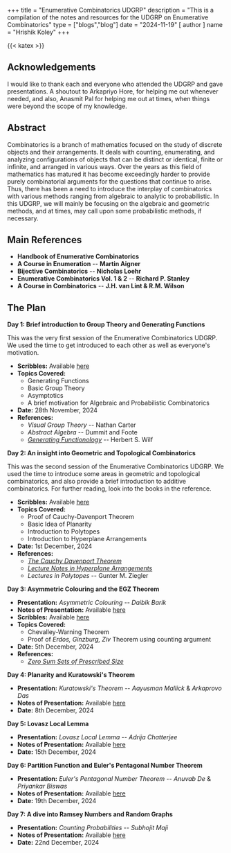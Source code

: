+++
title = "Enumerative Combinatorics UDGRP"
description = "This is a compilation of the notes and resources for the UDGRP on Enumerative Combinatorics"
type = ["blogs","blog"]
date = "2024-11-19"
[ author ]
  name = "Hrishik Koley"
+++

{{< katex >}}

## Acknowledgements

I would like to thank each and everyone who attended the UDGRP and gave presentations. A shoutout to Arkapriyo Hore, for helping me out whenever needed, and also, Anasmit Pal for helping me out at times, when things were beyond the scope of my knowledge.

## Abstract

Combinatorics is a branch of mathematics focused on the study of discrete objects and their arrangements. It deals with counting, enumerating, and analyzing configurations of objects that can be distinct or identical, finite or infinite, and arranged in various ways. Over the years as this field of mathematics has matured it has become exceedingly harder to provide purely combinatorial arguments for the questions that continue to arise. Thus, there has been a need to introduce the interplay of combinatorics with various methods ranging from algebraic to analytic to probabilistic. In this UDGRP, we will mainly be focusing on the algebraic and geometric methods, and at times, may call upon some probabilistic methods, if necessary.

## Main References

- **Handbook of Enumerative Combinatorics**
- **A Course in Enumeration** -- **Martin Aigner**
- **Bijective Combinatorics** -- **Nicholas Loehr**
- **Enumerative Combinatorics Vol. 1 & 2** -- **Richard P. Stanley**
- **A Course in Combinatorics** -- **J.H. van Lint & R.M. Wilson**

## The Plan

**Day 1: Brief introduction to Group Theory and Generating Functions**

This was the very first session of the Enumerative Combinatorics UDGRP. We used the time to get introduced to each other as well as everyone's motivation.

- **Scribbles:** Available [here](/pdfs/ECUD1.pdf)
- **Topics Covered:**
  - Generating Functions
  - Basic Group Theory
  - Asymptotics
  - A brief motivation for Algebraic and Probabilistic Combinatorics
- **Date:** 28th November, 2024
- **References:** 
  - _Visual Group Theory_ -- Nathan Carter
  - _Abstract Algebra_ -- Dummit and Foote
  - [_Generating Functionology_](https://www2.math.upenn.edu/~wilf/gfologyLinked2.pdf) -- Herbert S. Wilf

**Day 2: An insight into Geometric and Topological Combinatorics**

This was the second session of the Enumerative Combinatorics UDGRP. We used the time to introduce some areas in geometric and topological combinatorics, and also provide a brief introduction to additive combinatorics. For further reading, look into the books in the reference.

- **Scribbles:** Available [here](/pdfs/ECUD2.pdf)
- **Topics Covered:**
  - Proof of Cauchy-Davenport Theorem
  - Basic Idea of Planarity
  - Introduction to Polytopes
  - Introduction to Hyperplane Arrangements
- **Date:** 1st December, 2024
- **References:** 
  - [_The Cauchy Davenport Theorem_](https://sites.math.rutgers.edu/~sk1233/courses/additive-F16/lec1.pdf)
  - [_Lecture Notes in Hyperplane Arrangements_](https://static.ias.edu/pcmi/2004/program/Stanleynotes.pdf)
  - _Lectures in Polytopes_ -- Gunter M. Ziegler

**Day 3: Asymmetric Colouring and the EGZ Theorem**

- **Presentation:** _Asymmetric Colouring_ -- _Daibik Barik_
- **Notes of Presentation:** Available [here](/pdfs/ECUDP1.pdf)
- **Scribbles:** Available [here](/pdfs/ECUD3.pdf)
- **Topics Covered:** 
  - Chevalley-Warning Theorem
  - Proof of _Erdos, Ginzburg, Ziv_ Theorem using counting argument
- **Date:** 5th December, 2024
- **References:** 
  - [_Zero Sum Sets of Prescribed Size_](https://www.cs.tau.ac.il/~nogaa/PDFS/egz1.pdf)

**Day 4: Planarity and Kuratowski's Theorem**

- **Presentation:** _Kuratowski's Theorem_ --  _Aayusman Mallick_ & _Arkaprovo Das_
- **Notes of Presentation:** Available [here](/pdfs/ECUDP2.pdf)
- **Date:** 8th December, 2024

**Day 5: Lovasz Local Lemma**

- **Presentation:** _Lovasz Local Lemma_ -- _Adrija Chatterjee_
- **Notes of Presentation:** Available [here](/pdfs/ECUDP3.pdf)
- **Date:** 15th December, 2024

**Day 6: Partition Function and Euler's Pentagonal Number Theorem**

- **Presentation:** _Euler's Pentagonal Number Theorem_ -- _Anuvab De_ & _Priyankar Biswas_
- **Notes of Presentation:** Available [here](/pdfs/ECUDP4.pdf)
- **Date:** 19th December, 2024

**Day 7: A dive into Ramsey Numbers and Random Graphs**

- **Presentation:** _Counting Probabilities_ -- _Subhojit Maji_
- **Notes of Presentation:** Available [here](/pdfs/ECUDP5.pdf)
- **Date:** 22nd December, 2024
